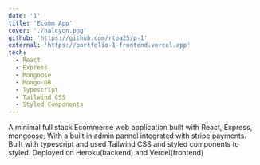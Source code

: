 ```yaml
---
date: '1'
title: 'Ecomm App'
cover: './halcyon.png'
github: 'https://github.com/rtpa25/p-1'
external: 'https://portfolio-1-frontend.vercel.app'
tech:
  - React
  - Express
  - Mongoose
  - Mongo-DB
  - Typescript
  - Tailwind CSS
  - Styled Components
---
```


A minimal full stack Ecommerce web application built with React, Express, mongoose, With a built in admin pannel integrated with stripe payments. Built with typescript and used Tailwind CSS and styled components to styled. Deployed on Heroku(backend) and Vercel(frontend)
